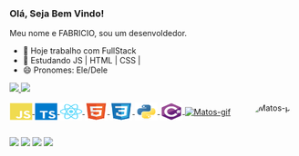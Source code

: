 ### Olá, Seja Bem Vindo!
Meu nome e FABRICIO, sou um desenvoldedor.

- 🔭 Hoje trabalho com FullStack
- 🌱 Estudando JS | HTML | CSS | 
- 😄 Pronomes: Ele/Dele

<div>
  <a href="https://beacons.ai/dev-dfbueno"> 
    <img height="180em" src="https://github-readme-stats.vercel.app/api?username=Fmr23&show_icons=true&theme=dark&include_all_commits=true&count_private=true"/>
    <img height="180em" src="https://github-readme-stats.vercel.app/api/top-langs/?username=Fmr23&layout=compact&langs_count=16&theme=dark"/>
    </div>
  
  <div style="display: inline_block"><br>
  <img align="center" alt="Matos-Js" height="30" width="40" src="https://raw.githubusercontent.com/devicons/devicon/master/icons/javascript/javascript-plain.svg">
  <img align="center" alt="Matos-Ts" height="30" width="40" src="https://raw.githubusercontent.com/devicons/devicon/master/icons/typescript/typescript-plain.svg">
  <img align="center" alt="Matos-React" height="30" width="40" src="https://raw.githubusercontent.com/devicons/devicon/master/icons/react/react-original.svg">
  <img align="center" alt="Matos-HTML" height="30" width="40" src="https://raw.githubusercontent.com/devicons/devicon/master/icons/html5/html5-original.svg">
  <img align="center" alt="Matos-CSS" height="30" width="40" src="https://raw.githubusercontent.com/devicons/devicon/master/icons/css3/css3-original.svg">
  <img align="center" alt="Matos-Python" height="30" width="40" src="https://raw.githubusercontent.com/devicons/devicon/master/icons/python/python-original.svg">
  <img align="center" alt="Matos-Csharp" height="30" width="40" src="https://raw.githubusercontent.com/devicons/devicon/master/icons/csharp/csharp-original.svg">
  <img align="right" alt="Matos-pic" height="150" style="border-radius:50px;" src="https://www.shoppingdosarmarinhos.com.br/imagem_2023-03-14_155415244.png">
    <img align="center" alt="Matos-gif" height="100" width="100" src="https://camo.githubusercontent.com/ea09d843e584c4c4365baf0f1b8e691a36e7355536170ea93d45ca58308e507a/68747470733a2f2f6769746875622e6769746875626173736574732e636f6d2f696d616765732f6d6f6e612d6c6f6164696e672d6461726b2e676966">
</div>
  
  ##
 
<div> 
  <a href="https://instagram.com/fmrfabrc" target="_blank"><img src="https://img.shields.io/badge/-Instagram-%23E4405F?style=for-the-badge&logo=instagram&logoColor=white" target="_blank"></a>
 	<a href="https://www.twitch.tv/dfbueno" target="_blank"><img src="https://img.shields.io/badge/Twitch-9146FF?style=for-the-badge&logo=twitch&logoColor=white" target="_blank"></a>
  <a href = "mailto:pelefmr@gmail.com"><img src="https://img.shields.io/badge/-Gmail-%23333?style=for-the-badge&logo=gmail&logoColor=white" target="_blank"></a>
  <a href="https://www.linkedin.com/in/daniel-felipe-bueno-25320a263" target="_blank">
    <img src="https://img.shields.io/badge/-LinkedIn-%230077B5?style=for-the-badge&logo=linkedin&logoColor=white" target="_blank"></a> 
</div>

